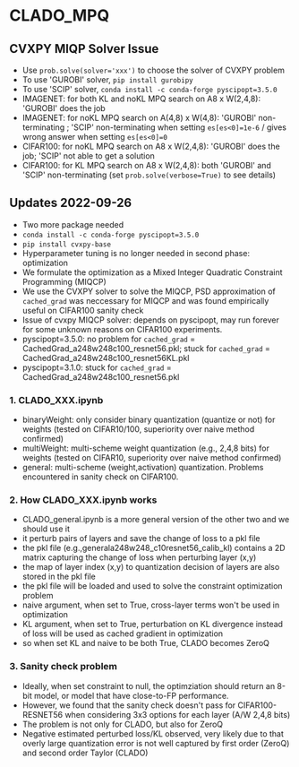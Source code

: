 # CLADO_MPQ
## CVXPY MIQP Solver Issue
- Use ```prob.solve(solver='xxx')``` to choose the solver of CVXPY problem
- To use 'GUROBI' solver, ```pip install gurobipy``` 
- To use 'SCIP' solver, ```conda install -c conda-forge pyscipopt=3.5.0```
- IMAGENET: for both KL and noKL MPQ search on A8 x W(2,4,8): 'GUROBI' does the job
- IMAGENET: for noKL MPQ search on A(4,8) x W(4,8): 'GUROBI' non-terminating ; 'SCIP' non-terminating when setting ```es[es<0]=1e-6``` / gives wrong answer when setting ```es[es<0]=0```
- CIFAR100: for noKL MPQ search on A8 x W(2,4,8): 'GUROBI' does the job; 'SCIP' not able to get a solution
- CIFAR100: for KL MPQ search on A8 x W(2,4,8): both 'GUROBI' and 'SCIP' non-terminating (set ```prob.solve(verbose=True)``` to see details)
## Updates 2022-09-26
- Two more package needed
- ```conda install -c conda-forge pyscipopt=3.5.0```
- ```pip install cvxpy-base```
- Hyperparameter tuning is no longer needed in second phase: optimization
- We formulate the optimization as a Mixed Integer Quadratic Constraint Programming (MIQCP)
- We use the CVXPY solver to solve the MIQCP, PSD approximation of ```cached_grad``` was neccessary for MIQCP and was found empirically useful on CIFAR100 sanity check
- Issue of cvxpy MIQCP solver: depends on pyscipopt, may run forever for some unknown reasons on CIFAR100 experiments. 
- pyscipopt=3.5.0: no problem for ```cached_grad``` = CachedGrad_a248w248c100_resnet56.pkl; stuck for ```cached_grad``` = CachedGrad_a248w248c100_resnet56KL.pkl
- pyscipopt=3.1.0: stuck for ```cached_grad``` = CachedGrad_a248w248c100_resnet56.pkl

### 1. CLADO_XXX.ipynb
- binaryWeight: only consider binary quantization (quantize or not) for weights (tested on CIFAR10/100, superiority over naive method confirmed)
- multiWeight: multi-scheme weight quantization (e.g., 2,4,8 bits) for weights (tested on CIFAR10, superiority over naive method confirmed)
- general: multi-scheme (weight,activation) quantization. Problems encountered in sanity check on CIFAR100. 

### 2. How CLADO_XXX.ipynb works
- CLADO_general.ipynb is a more general version of the other two and we should use it
- it perturb pairs of layers and save the change of loss to a pkl file
- the pkl file (e.g.,generala248w248_c10resnet56_calib_kl) contains a 2D matrix capturing the change of loss when perturbing layer (x,y)
- the map of layer index (x,y) to quantization decision of layers are also stored in the pkl file
- the pkl file will be loaded and used to solve the constraint optimization problem
- naive argument, when set to True, cross-layer terms won't be used in optimization
- KL argument, when set to True, perturbation on KL divergence instead of loss will be used as cached gradient in optimization
- so when set KL and naive to be both True, CLADO becomes ZeroQ

### 3. Sanity check problem
- Ideally, when set constraint to null, the optimziation should return an 8-bit model, or model that have close-to-FP performance.
- However, we found that the sanity check doesn't pass for CIFAR100-RESNET56 when considering 3x3 options for each layer (A/W 2,4,8 bits)
- The problem is not only for CLADO, but also for ZeroQ
- Negative estimated perturbed loss/KL observed, very likely due to that overly large quantization error is not well captured by first order (ZeroQ) and second order Taylor (CLADO)
